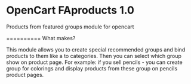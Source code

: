 OpenCart FAproducts 1.0
==========

Products from featured groups module for opencart

==========
What makes?

This module allows you to create special recommended groups and bind products to them like a to categories. Then you can select which group show on product page.
For example: if you sell pencils - you can create group for colorings and display products from these group on pencils product pages.
